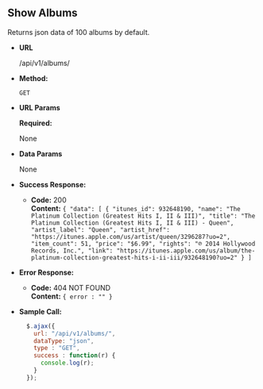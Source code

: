 **Show Albums**
----
  Returns json data of 100 albums by default.

* **URL**

  /api/v1/albums/

* **Method:**

  `GET`
  
*  **URL Params**

   **Required:**
 
    None

* **Data Params**

  None

* **Success Response:**

  * **Code:** 200 <br />
    **Content:** `{
        "data": [
        {
            "itunes_id": 932648190,
            "name": "The Platinum Collection (Greatest Hits I, II & III)",
            "title": "The Platinum Collection (Greatest Hits I, II & III) - Queen",
            "artist_label": "Queen",
            "artist_href": "https://itunes.apple.com/us/artist/queen/3296287?uo=2",
            "item_count": 51,
            "price": "$6.99",
            "rights": "℗ 2014 Hollywood Records, Inc.",
            "link": "https://itunes.apple.com/us/album/the-platinum-collection-greatest-hits-i-ii-iii/932648190?uo=2"
        }
        ]`
 
* **Error Response:**

  * **Code:** 404 NOT FOUND <br />
    **Content:** `{ error : "" }`

 
* **Sample Call:**

  ```javascript
    $.ajax({
      url: "/api/v1/albums/",
      dataType: "json",
      type : "GET",
      success : function(r) {
        console.log(r);
      }
    });
  ```